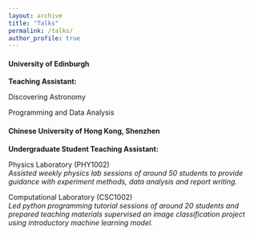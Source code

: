 ```yaml
---
layout: archive
title: "Talks"
permalink: /talks/
author_profile: true
---
```


#### University of Edinburgh

**Teaching Assistant:**

Discovering Astronomy

Programming and Data Analysis



#### Chinese University of Hong Kong, Shenzhen

**Undergraduate Student Teaching Assistant:**

Physics Laboratory (PHY1002)\
_Assisted weekly physics lab sessions of around 50 students to provide guidance with experiment methods, data analysis and report writing._

Computational Laboratory (CSC1002)\
_Led python programming tutorial sessions of around 20 students and prepared teaching materials supervised an image classification project using introductory machine learning model._
